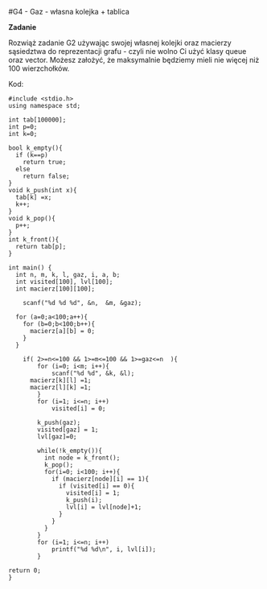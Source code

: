 #G4 - Gaz - własna kolejka + tablica

**Zadanie**

Rozwiąż zadanie G2 używając swojej własnej kolejki oraz macierzy sąsiedztwa do reprezentacji grafu - czyli nie wolno Ci użyć klasy queue oraz vector. Możesz założyć, że maksymalnie będziemy mieli nie więcej niż 100 wierzchołków.

Kod:

    #include <stdio.h>
    using namespace std;

    int tab[100000];
    int p=0;
    int k=0;

    bool k_empty(){
      if (k==p)
        return true;
      else 
        return false;
    }
    void k_push(int x){
      tab[k] =x;
      k++;
    }
    void k_pop(){
      p++;
    }
    int k_front(){
      return tab[p]; 
    }

    int main() {
      int n, m, k, l, gaz, i, a, b;
      int visited[100], lvl[100];
      int macierz[100][100];
      
        scanf("%d %d %d", &n,  &m, &gaz);

      for (a=0;a<100;a++){
        for (b=0;b<100;b++){
          macierz[a][b] = 0;
        }
      }

        if( 2>=n<=100 && 1>=m<=100 && 1>=gaz<=n  ){
            for (i=0; i<m; i++){
                scanf("%d %d", &k, &l);
          macierz[k][l] =1;
          macierz[l][k] =1;
            }
            for (i=1; i<=n; i++)
                visited[i] = 0;

            k_push(gaz);
            visited[gaz] = 1;
            lvl[gaz]=0;

            while(!k_empty()){
              int node = k_front();
              k_pop();
              for(i=0; i<100; i++){
                if (macierz[node][i] == 1){
                  if (visited[i] == 0){
                    visited[i] = 1;
                    k_push(i);
                    lvl[i] = lvl[node]+1;
                  }
                }					
              }
            }
            for (i=1; i<=n; i++)
                printf("%d %d\n", i, lvl[i]);
            }

    return 0;
    }
